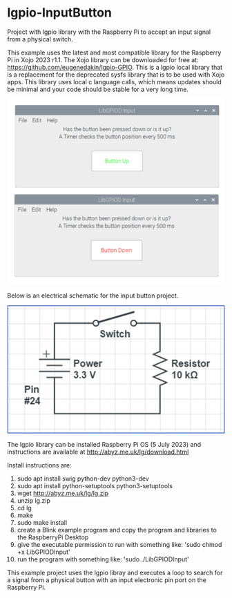 # lgpio-InputButton
Project with lgpio library with the Raspberry Pi to accept an input signal from a physical switch.

This example uses the latest and most compatible library for the Raspberry Pi in Xojo 2023 r1.1. The Xojo library can be downloaded for free at: https://github.com/eugenedakin/lgpio-GPIO. This is a lgpio local library that is a replacement for the deprecated sysfs library that
is to be used with Xojo apps. This library uses local c language calls, which means updates should be minimal and your code should be stable for a very long time. 

![](https://github.com/eugenedakin/lgpio-InputButton/blob/main/LibGPIODInputScreenGrab.png)

Below is an electrical schematic for the input button project.

![](https://github.com/eugenedakin/lgpio-InputButton/blob/main/InputSchematic.png)

The lgpio library can be installed Raspberry Pi OS (5 July 2023) and instructions 
are available at http://abyz.me.uk/lg/download.html

Install instructions are:
1) sudo apt install swig python-dev python3-dev
2) sudo apt install python-setuptools python3-setuptools
3) wget http://abyz.me.uk/lg/lg.zip
4) unzip lg.zip
5) cd lg
6) make
7) sudo make install
8) create a Blink example program and copy the program and libraries to the RaspberryPi Desktop
9) give the executable permission to run with something like: 'sudo chmod +x LibGPIODInput'
10) run the program with something like: 'sudo ./LibGPIODInput'

This example project uses the lgpio libray and executes a loop to search for a signal from a physical button with an input electronic pin port on the Raspberry Pi.
